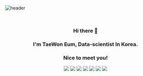 </p>  
<br>

![header](https://capsule-render.vercel.app/api?type=Cylinder&color=auto&height=200&section=header&text=Welcome!%20&fontSize=90&animation=fadeIn&fontAlignY=50&desc=Taewon's%20GitHub%20Profile!&descAlignY=75&descAlign=62)
  
</p>  
<br>

<h3 align="center"> Hi there 👋
  
<h3 align="center"> I'm TaeWon Eum, Data-scientist In Korea.
  
<h3 align="center"> Nice to meet you!
  

  
  
<img src="https://img.shields.io/badge/Python-green?style=flat&logo=Python&logoColor={3776AB}"/> <img src="https://img.shields.io/badge/Pytorch-orange?style=flat&logo=Pytorch&logoColor={EE4C2C}"/>
<img src="https://img.shields.io/badge/R-blue?style=flat&logo=R&logoColor={276DC3}"/>
<img src="https://img.shields.io/badge/RStudio-skyblue?style=flat&logo=R&logoColor={75AADB}"/>
<img src="https://img.shields.io/badge/MySQL-skyblue?style=flat&logo=MySQL&logoColor={4479A1}"/>
<img src="https://img.shields.io/badge/Google Colab-black?style=flat&logo=Google Colab&logoColor="/>
<img src="https://img.shields.io/badge/Jupyter-black?style=flat&logo=Jupyter&logoColor={F37626}"/>
